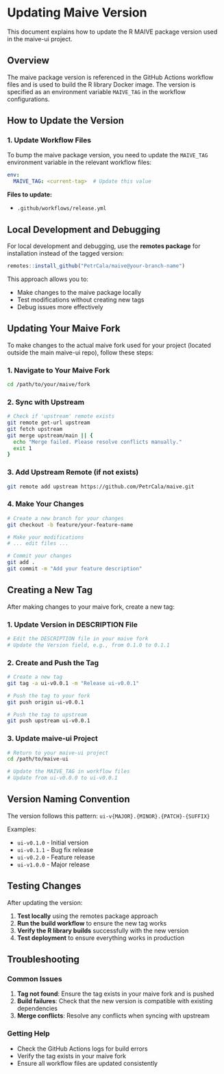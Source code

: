 # Updating Maive Version

This document explains how to update the R MAIVE package version used in the maive-ui project.

## Overview

The maive package version is referenced in the GitHub Actions workflow files and is used to build the R library Docker image. The version is specified as an environment variable `MAIVE_TAG` in the workflow configurations.

## How to Update the Version

### 1. Update Workflow Files

To bump the maive package version, you need to update the `MAIVE_TAG` environment variable in the relevant workflow files:

```yaml
env:
  MAIVE_TAG: <current-tag>  # Update this value
```

**Files to update:**

- `.github/workflows/release.yml`

## Local Development and Debugging

For local development and debugging, use the **remotes package** for installation instead of the tagged version:

```r
remotes::install_github("PetrCala/maive@your-branch-name")
```

This approach allows you to:

- Make changes to the maive package locally
- Test modifications without creating new tags
- Debug issues more effectively

## Updating Your Maive Fork

To make changes to the actual maive fork used for your project (located outside the main maive-ui repo), follow these steps:

### 1. Navigate to Your Maive Fork

```bash
cd /path/to/your/maive/fork
```

### 2. Sync with Upstream

```bash
# Check if 'upstream' remote exists
git remote get-url upstream
git fetch upstream
git merge upstream/main || {
  echo "Merge failed. Please resolve conflicts manually."
  exit 1
}
```

### 3. Add Upstream Remote (if not exists)

```bash
git remote add upstream https://github.com/PetrCala/maive.git
```

### 4. Make Your Changes

```bash
# Create a new branch for your changes
git checkout -b feature/your-feature-name

# Make your modifications
# ... edit files ...

# Commit your changes
git add .
git commit -m "Add your feature description"
```

## Creating a New Tag

After making changes to your maive fork, create a new tag:

### 1. Update Version in DESCRIPTION File

```bash
# Edit the DESCRIPTION file in your maive fork
# Update the Version field, e.g., from 0.1.0 to 0.1.1
```

### 2. Create and Push the Tag

```bash
# Create a new tag
git tag -a ui-v0.0.1 -m "Release ui-v0.0.1"

# Push the tag to your fork
git push origin ui-v0.0.1

# Push the tag to upstream
git push upstream ui-v0.0.1
```

### 3. Update maive-ui Project

```bash
# Return to your maive-ui project
cd /path/to/maive-ui

# Update the MAIVE_TAG in workflow files
# Update from ui-v0.0.0 to ui-v0.0.1
```

## Version Naming Convention

The version follows this pattern: `ui-v{MAJOR}.{MINOR}.{PATCH}-{SUFFIX}`

Examples:

- `ui-v0.1.0` - Initial version
- `ui-v0.1.1` - Bug fix release
- `ui-v0.2.0` - Feature release
- `ui-v1.0.0` - Major release

## Testing Changes

After updating the version:

1. **Test locally** using the remotes package approach
2. **Run the build workflow** to ensure the new tag works
3. **Verify the R library builds** successfully with the new version
4. **Test deployment** to ensure everything works in production

## Troubleshooting

### Common Issues

1. **Tag not found**: Ensure the tag exists in your maive fork and is pushed
2. **Build failures**: Check that the new version is compatible with existing dependencies
3. **Merge conflicts**: Resolve any conflicts when syncing with upstream

### Getting Help

- Check the GitHub Actions logs for build errors
- Verify the tag exists in your maive fork
- Ensure all workflow files are updated consistently

